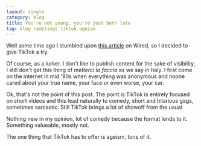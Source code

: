 ```yaml
---
layout: single
category: blog
title: You're not young, you're just born late
tag: blog ramblings tiktok ageism
---
```


Well some time ago I stumbled upon [this article](https://www.wired.com/story/tiktok-gen-x-90s-teen-spirit/) on Wired, so I decided to give TikTok a try.

Of course, as a lurker. I don't like to publish content for the sake of visibility, I still don't get this thing of _metterci la faccia_ as we say in Italy. I first come on the internet
in mid '90s when everything was anonymous and noone cared about your true name, your face or even worse, your car.

Ok, that's not the point of this post. The point is TikTok is entirely focused on short videos and this lead naturally to comedy, short and hilarious gags, sometimes sarcastic. Still TikTok brings a lot of showoff
from the usual 

Nothing new in my opinion, lot of comedy because the format lends to it. Something valueable, mostly not.

The one thing that TikTok has to offer is ageism, tons of it.

